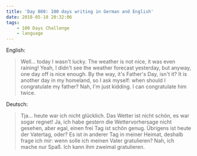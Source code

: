 ```yaml
---
title: 'Day 080: 100 days writing in German and English'
date: 2018-05-10 20:32:06
tags:
    - 100 Days Challenge
    - language
---
```

English:
> Well... today I wasn't lucky. The weather is not nice, it was even raining! Yeah, I didn't see the weather forecast yesterday, but anyway, one day off is nice enough. By the way, it's Father's Day, isn't it? It is another day in my homeland, so I ask myself: when should I congratulate my father? Nah, I'm just kidding. I can congratulate him twice.

Deutsch:
> Tja... heute war ich nicht glücklich. Das Wetter ist nicht schön, es war sogar regnet! Ja, ich habe gestern die Wettervorhersage nicht gesehen, aber egal, einen frei Tag ist schön genug. Übrigens ist heute der Vatertag, oder? Es ist in anderer Tag in meiner Heimat, deshalb frage ich mir: wenn solle ich meinen Vater gratulieren? Nah, ich mache nur Spaß. Ich kann ihm zweimal gratulieren.